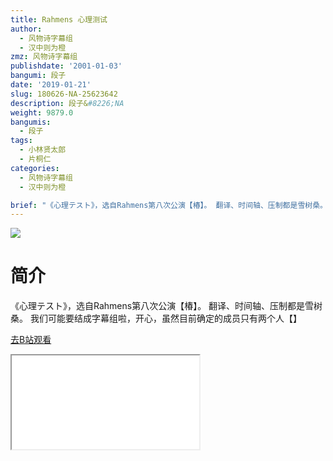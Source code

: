 ```yaml
---
title: Rahmens 心理测试
author:
  - 风物诗字幕组
  - 汉中则为橙
zmz: 风物诗字幕组
publishdate: '2001-01-03'
bangumi: 段子
date: '2019-01-21'
slug: 180626-NA-25623642
description: 段子&#8226;NA
weight: 9879.0
bangumis:
  - 段子
tags:
  - 小林贤太郎
  - 片桐仁
categories:
  - 风物诗字幕组
  - 汉中则为橙

brief: "《心理テスト》，选自Rahmens第八次公演【椿】。 翻译、时间轴、压制都是雪树桑。 我们可能要结成字幕组啦，开心，虽然目前确定的成员只有两个人【】"
---
```

![](https://i.imgur.com/vcrj5qZ.jpg)
# 简介  
《心理テスト》，选自Rahmens第八次公演【椿】。
翻译、时间轴、压制都是雪树桑。
我们可能要结成字幕组啦，开心，虽然目前确定的成员只有两个人【】  

[去B站观看](https://www.bilibili.com/video/av25623642/)
<div class ="resp-container"><iframe class="testiframe" src="//player.bilibili.com/player.html?aid=25623642"", scrolling="no", allowfullscreen="true" > </iframe></div> 
